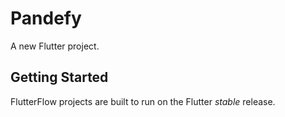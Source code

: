 # Pandefy

A new Flutter project.

## Getting Started

FlutterFlow projects are built to run on the Flutter _stable_ release.
